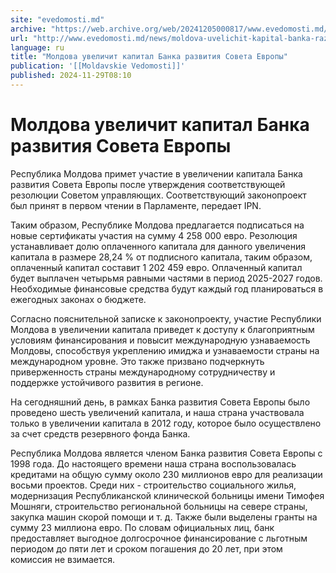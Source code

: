```yaml
---
site: "evedomosti.md"
archive: "https://web.archive.org/web/20241205000817/www.evedomosti.md/news/moldova-uvelichit-kapital-banka-razvitiya-soveta-evropy"
url: "http://www.evedomosti.md/news/moldova-uvelichit-kapital-banka-razvitiya-soveta-evropy"
language: ru
title: "Молдова увеличит капитал Банка развития Совета Европы"
publication: '[[Moldavskie Vedomosti]]'
published: 2024-11-29T08:10
---
```


# Молдова увеличит капитал Банка развития Совета Европы

Республика Молдова примет участие в увеличении капитала Банка развития Совета Европы после утверждения соответствующей резолюции Советом управляющих. Соответствующий законопроект был принят в первом чтении в Парламенте, передает IPN.

Таким образом, Республике Молдова предлагается подписаться на новые сертификаты участия на сумму 4 258 000 евро. Резолюция устанавливает долю оплаченного капитала для данного увеличения капитала в размере 28,24 % от подписного капитала, таким образом, оплаченный капитал составит 1 202 459 евро. Оплаченный капитал будет выплачен четырьмя равными частями в период 2025-2027 годов. Необходимые финансовые средства будут каждый год планироваться в ежегодных законах о бюджете.

Согласно пояснительной записке к законопроекту, участие Республики Молдова в увеличении капитала приведет к доступу к благоприятным условиям финансирования и повысит международную узнаваемость Молдовы, способствуя укреплению имиджа и узнаваемости страны на международном уровне. Это также призвано подчеркнуть приверженность страны международному сотрудничеству и поддержке устойчивого развития в регионе.

На сегодняшний день, в рамках Банка развития Совета Европы было проведено шесть увеличений капитала, и наша страна участвовала только в увеличении капитала в 2012 году, которое было осуществлено за счет средств резервного фонда Банка.

Республика Молдова является членом Банка развития Совета Европы с 1998 года. До настоящего времени наша страна воспользовалась кредитами на общую сумму около 230 миллионов евро для реализации восьми проектов. Среди них - строительство социального жилья, модернизация Республиканской клинической больницы имени Тимофея Мошняги, строительство региональной больницы на севере страны, закупка машин скорой помощи и т. д. Также были выделены гранты на сумму 23 миллиона евро. По словам официальных лиц, банк предоставляет выгодное долгосрочное финансирование с льготным периодом до пяти лет и сроком погашения до 20 лет, при этом комиссия не взимается.